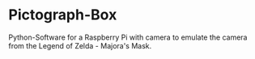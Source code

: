 # Pictograph-Box
Python-Software for a Raspberry Pi with camera to emulate the camera from the Legend of Zelda - Majora's Mask.
